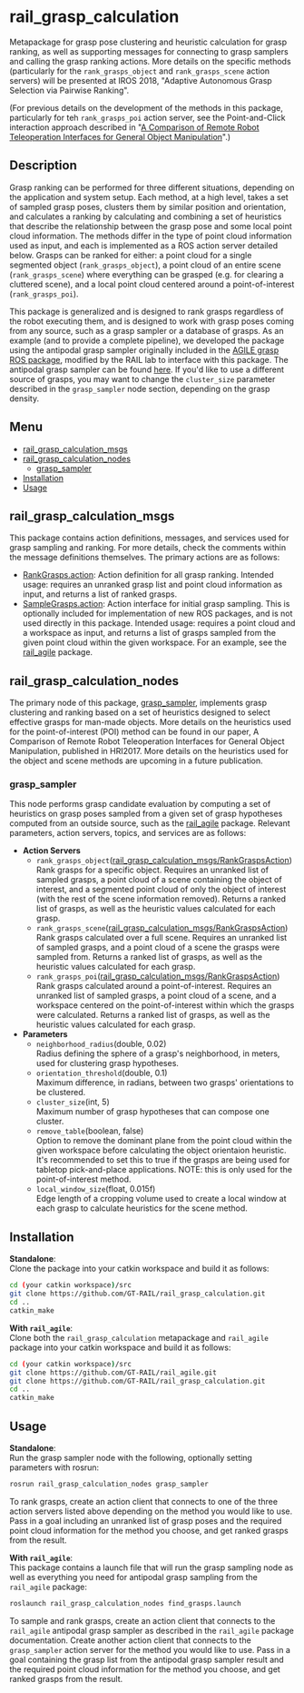 # rail_grasp_calculation
Metapackage for grasp pose clustering and heuristic calculation for grasp ranking, as well as supporting messages for connecting to grasp samplers and calling the grasp ranking actions.  More details on the specific methods (particularly for the `rank_grasps_object` and `rank_grasps_scene` action servers) will be presented at IROS 2018, "Adaptive Autonomous Grasp Selection via Pairwise Ranking".

(For previous details on the development of the methods in this package, particularly for teh `rank_grasps_poi` action server, see the Point-and-Click interaction approach described in "[A Comparison of Remote Robot Teleoperation Interfaces for General Object Manipulation](https://dl.acm.org/citation.cfm?id=3020249)".)

## Description
Grasp ranking can be performed for three different situations, depending on the application and system setup.  Each
method, at a high level, takes a set of sampled grasp poses, clusters them by similar position and orientation, and
calculates a ranking by calculating and combining a set of heuristics that describe the relationship between the grasp
pose and some local point cloud information.  The methods differ in the type of point cloud information used as input,
and each is implemented as a ROS action server detailed below. Grasps can be ranked for either: a point cloud for a
single segmented object (`rank_grasps_object`), a point cloud of an entire scene (`rank_grasps_scene`) where everything
can be grasped (e.g. for clearing a cluttered scene), and a local point cloud centered around a point-of-interest
(`rank_grasps_poi`).

This package is generalized and is designed to rank grasps regardless of the robot executing them, and is designed to
work with grasp poses coming from any source, such as a grasp sampler or a database of grasps.  As an example (and to
provide a complete pipeline), we developed the package using the antipodal grasp sampler originally included in the
[AGILE grasp ROS package](https://github.com/atenpas/agile_grasp), modified by the RAIL lab to interface with this
package.  The antipodal grasp sampler can be found [here](https://github.com/GT-RAIL/rail_agile).  If you'd like to use
a different source of grasps, you may want to change the `cluster_size` parameter described in the `grasp_sampler` node
section, depending on the grasp density. 

## Menu
* [rail_grasp_calculation_msgs](#rail_grasp_calculation_msgs)
* [rail_grasp_calculation_nodes](#rail_grasp_calculation_nodes)
  * [grasp_sampler](#grasp_sampler)
* [Installation](#Installation)
* [Usage](#Usage)
 

## rail_grasp_calculation_msgs
This package contains action definitions, messages, and services used for grasp sampling and ranking.  For more details,
check the comments within the message definitions themselves.  The primary actions are as follows:
* [RankGrasps.action](https://github.com/GT-RAIL/rail_grasp_calculation/blob/master/rail_grasp_calculation_msgs/action/RankGrasps.action):
Action definition for all grasp ranking.  Intended usage: requires an unranked grasp list and point cloud information
as input, and returns a list of ranked grasps.
* [SampleGrasps.action](https://github.com/GT-RAIL/rail_grasp_calculation/blob/master/rail_grasp_calculation_msgs/action/SampleGrasps.action):
Action interface for initial grasp sampling.  This is optionally included for implementation of new ROS packages, and
is not used directly in this package.  Intended usage: requires a point cloud and a workspace as input, and returns a list of grasps sampled from
the given point cloud within the given workspace.  For an example, see the [rail_agile](https://github.com/GT-RAIL/rail_agile)
package.

## rail_grasp_calculation_nodes
The primary node of this package, [grasp_sampler](#grasp_sampler), implements grasp clustering and ranking based on a
set of heuristics designed to select effective grasps for man-made objects.  More details on the heuristics used for the
point-of-interest (POI) method can be found in our paper, A Comparison of Remote Robot Teleoperation Interfaces for
General Object Manipulation, published in HRI2017.  More details on the heuristics used for the object and scene methods
are upcoming in a future publication.

### grasp_sampler
This node performs grasp candidate evaluation by computing a set of heuristics on grasp poses sampled from a given set
of grasp hypotheses computed from an outside source, such as the [rail_agile](https://github.com/GT-RAIL/rail_agile)
package.  Relevant parameters, action servers, topics, and services are as follows:
* **Action Servers**
  * `rank_grasps_object`([rail_grasp_calculation_msgs/RankGraspsAction](https://github.com/GT-RAIL/rail_grasp_calculation/blob/master/rail_grasp_calculation_msgs/action/RankGrasps.action))  
  Rank grasps for a specific object.  Requires an unranked list of sampled grasps, a
  point cloud of a scene containing the object of interest, and a segmented point cloud of only the object of interest
  (with the rest of the scene information removed).  Returns a ranked list of grasps, as well as the heuristic values 
  calculated for each grasp.
  * `rank_grasps_scene`([rail_grasp_calculation_msgs/RankGraspsAction](https://github.com/GT-RAIL/rail_grasp_calculation/blob/master/rail_grasp_calculation_msgs/action/RankGrasps.action))  
  Rank grasps calculated over a full scene.  Requires an unranked list of sampled
  grasps, and a point cloud of a scene the grasps were sampled from.  Returns a ranked list of grasps, as well as the
  heuristic values calculated for each grasp.
  * `rank_grasps_poi`([rail_grasp_calculation_msgs/RankGraspsAction](https://github.com/GT-RAIL/rail_grasp_calculation/blob/master/rail_grasp_calculation_msgs/action/RankGrasps.action))  
  Rank grasps calculated around a point-of-interest.  Requires an unranked list of
  sampled grasps, a point cloud of a scene, and a workspace centered on the point-of-interest within which the grasps
  were calculated.  Returns a ranked list of grasps, as well as the heuristic values calculated for each grasp.
* **Parameters**
  * `neighborhood_radius`(double, 0.02)  
  Radius defining the sphere of a grasp's neighborhood, in meters, used for
  clustering grasp hypotheses.
  * `orientation_threshold`(double, 0.1)  
  Maximum difference, in radians, between two grasps' orientations to be clustered.
  * `cluster_size`(int, 5)  
  Maximum number of grasp hypotheses that can compose one cluster.
  * `remove_table`(boolean, false)  
  Option to remove the dominant plane from the point cloud within the given 
  workspace before calculating the object orientaion heuristic. It's recommended to set this to true if the grasps
  are being used for tabletop pick-and-place applications.  NOTE: this is only used for the point-of-interest method.
  * `local_window_size`(float, 0.015f)  
  Edge length of a cropping volume used to create a local window at each grasp to
  calculate heuristics for the scene method.

## Installation
**Standalone**:  
Clone the package into your catkin workspace and build it as follows:
```bash
cd (your catkin workspace)/src
git clone https://github.com/GT-RAIL/rail_grasp_calculation.git
cd ..
catkin_make
```  
  
**With `rail_agile`**:  
Clone both the `rail_grasp_calculation` metapackage and `rail_agile` package into your catkin workspace and build it as
follows:
```bash
cd (your catkin workspace)/src
git clone https://github.com/GT-RAIL/rail_agile.git
git clone https://github.com/GT-RAIL/rail_grasp_calculation.git
cd ..
catkin_make
```

## Usage
**Standalone**:  
Run the grasp sampler node with the following, optionally setting parameters with rosrun:
```bash
rosrun rail_grasp_calculation_nodes grasp_sampler
```
To rank grasps, create an action client that connects to one of the three action servers listed above depending on the
method you would like to use.  Pass in a goal including an unranked list of grasp poses and the required point cloud
information for the method you choose, and get ranked grasps from the result.
  
**With `rail_agile`**:  
This package contains a launch file that will run the grasp sampling node as well as everything you need for antipodal
grasp sampling from the `rail_agile` package:
```bash
roslaunch rail_grasp_calculation_nodes find_grasps.launch
```
To sample and rank grasps, create an action client that connects to the `rail_agile` antipodal grasp sampler as
described in the `rail_agile` package documentation.  Create another action client that connects to the `grasp_sampler`
action server for the method you would like to use.  Pass in a goal containing the grasp list from the antipodal grasp
sampler result and the required point cloud information for the method you choose, and get ranked grasps from the
result.
